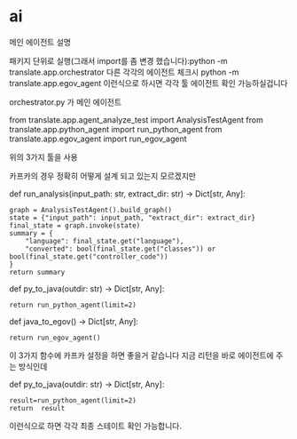 # ai

메인 에이전트 설명
 
패키지 단위로 실행(그래서 import를 좀 변경 했습니다):python -m translate.app.orchestrator   다른 각각의 에이전트 체크시   python -m translate.app.egov_agent 이런식으로 하시면 각각 툴 에이전트 확인 가능하실겁니다 

orchestrator.py 가 메인 에이전트

from translate.app.agent_analyze_test import AnalysisTestAgent
from translate.app.python_agent import run_python_agent
from translate.app.egov_agent import run_egov_agent  

위의 3가지 툴을 사용

카프카의 경우 정확히 어떻게 설계 되고 있는지 모르겠지만 

def run_analysis(input_path: str, extract_dir: str) -> Dict[str, Any]:

    graph = AnalysisTestAgent().build_graph()
    state = {"input_path": input_path, "extract_dir": extract_dir}
    final_state = graph.invoke(state)
    summary = {
        "language": final_state.get("language"),
        "converted": bool(final_state.get("classes")) or bool(final_state.get("controller_code"))
    }
    return summary

def py_to_java(outdir: str) -> Dict[str, Any]:

    return run_python_agent(limit=2)

def java_to_egov() -> Dict[str, Any]:

    return run_egov_agent()

이 3가지 함수에 카프카 설정을 하면 좋을거 같습니다 지금 리턴을 바로 에이전트에 주는 방식인데

def py_to_java(outdir: str) -> Dict[str, Any]:

    result=run_python_agent(limit=2)
    return  result  

이런식으로 하면 각각 최종 스테이트 확인 가능합니다.

